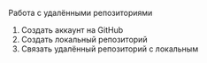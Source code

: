 Работа с удалёнными репозиториями

1. Создать аккаунт на GitHub
2. Создать локальный репозиторий
3. Связать удалённый репозиторий с локальным